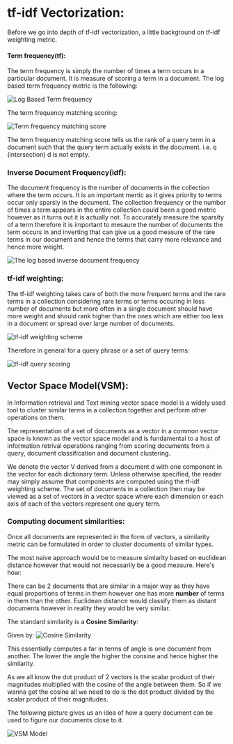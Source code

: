 # tf-idf Vectorization:

Before we go into depth of tf-idf vectorization, a little background on tf-idf weighting metric.

#### Term frequency(tf):

The term frequency is simply the number of times a term occurs in a particular document. It is measure of scoring a term in a document. The log based term frequency metric is the following:

![Log Based Term frequency](https://github.com/CrossDomainCollaborativeFiltering/Clustering/blob/master/tf.PNG) 

The term frequency matching scoring: 

![Term frequency matching score](https://github.com/CrossDomainCollaborativeFiltering/Clustering/blob/master/tfMatchingScore.PNG) 

The term frequency matching score tells us the rank of a query term in a document such that the query term actually exists in the document. i.e. q (intersection) d is not empty.

### Inverse Document Frequency(idf):

The document frequency is the number of documents in the collection where the term occurs. It is an important mertic as it gives priority to terms occur only sparsly in the document. The collection frequency or the number of times a term appears in the entire collection could been a good metric however as it turns out it is actually not. To accurately measure the sparsity of a term therefore it is important to mesaure the number of documents the term occurs in and inverting that can give us a good measure of the rare terms in our document and hence the terms that carry more relevance and hence more weight.

![The log based inverse document frequency]()

### tf-idf weighting:

The tf-idf weighting takes care of both the more frequent terms and the rare terms in a collection considering rare terms or terms occuring in less number of documents but more often in a single document should have more weight and should rank higher than the ones which are either too less in a document or spread over large number of documents.

![tf-idf weighting scheme]()

Therefore in general for a query phrase or a set of query terms:

![tf-idf query scoring]() 

## Vector Space Model(VSM):

In Information retrieval and Text mining vector space model is a widely used tool to cluster similar terms in a collection together and perform other operations on them.

The representation of a set of documents as a vector in a common vector space is known as the vector space model and is fundamental to a host of information retrival operations ranging from scoring documents from a query, document classification and document clustering.

We denote the vector V derived from a document d with one component in the vector for each dictionary term. Unless otherwise specified, the reader may simply assume that components are computed using the tf-idf weighting scheme. The set of documents in a collection then may be viewed as a set of vectors in a vector space where each dimension or each axis of each of the vectors represent one query term.

### Computing document similarities:

Once all documents are represented in the form of vectors, a similarity metric can be formulated in order to cluster documents of similar types.
 
The most naive approach would be to measure simlarity based on euclidean distance however that would not necessarily be a good measure. Here's how:

There can be 2 documents that are similar in a major way as they have equal proportions of terms in them however one has more **number** of terms in them than the other. Euclidean distance would classify them as distant documents however in reality they would be very similar.

The standard similarity is a **Cosine Similarity**:

Given by: ![Cosine Similarity]()

This essentially computes a far in terms of angle is one document from another. The lower the angle the higher the consine and hence higher the similarity.

As we all know the dot product of 2 vectors is the scalar product of their magnitudes multiplied with the cosine of the angle between them. So if we wanna get the cosine all we need to do is the dot product divided by the scalar product of their magnitudes.

The following picture gives us an idea of how a query document can be used to figure our documents close to it.

![VSM Model]()
